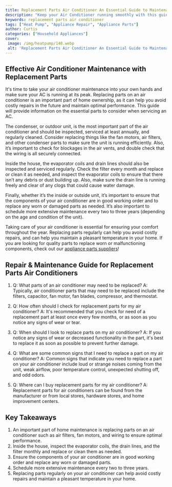 ```yaml
---
title: Replacement Parts Air Conditioner An Essential Guide to Maintenance
description: "Keep your Air Conditioner running smoothly with this guide to maintenance and spare parts From filters to compressors find out what parts you need to ensure an efficient and cost effective operation"
keywords: replacement parts air conditioner
tags: ["Heat Pump", "Appliance Repair", "Appliance Parts"]
author: Curtis
categories: ["Household Appliances"]
cover: 
 image: /img/heatpump/140.webp
 alt: 'Replacement Parts Air Conditioner An Essential Guide to Maintenance'
---
```

## Effective Air Conditioner Maintenance with Replacement Parts 

It's time to take your air conditioner maintenance into your own hands and make sure your AC is running at its peak. Replacing parts on an air conditioner is an important part of home ownership, as it can help you avoid costly repairs in the future and maintain optimal performance. This guide will provide information on the essential parts to consider when servicing an AC.

The condenser, or outdoor unit, is the most important part of the air conditioner and should be inspected, serviced at least annually, and regularly cleaned. Consider replacing things like the fan motors, air filters, and other condenser parts to make sure the unit is running efficiently. Also, it’s important to check for blockages in the air vents, and double check that the wiring is all securely connected.

Inside the house, the evaporator coils and drain lines should also be inspected and serviced regularly. Check the filter every month and replace or clean it as needed, and inspect the evaporator coils to ensure that there isn’t any debris or dust building up. Also, make sure the drain line is running freely and clear of any clogs that could cause water damage. 

Finally, whether it’s the inside or outside unit, it’s important to ensure that the components of your air conditioner are in good working order and to replace any worn or damaged parts as needed. It’s also important to schedule more extensive maintenance every two to three years (depending on the age and condition of the unit).

Taking care of your air conditioner is essential for ensuring your comfort throughout the year. Replacing parts regularly can help you avoid costly repairs, and can help you maintain a pleasant temperature in your home. If you are looking for quality parts to replace worn or malfunctioning components, check out our [appliance parts suppliers](./pages/appliance-parts-suppliers/)!

## Repair & Maintenance Guide for Replacement Parts Air Conditioners

1. Q: What parts of an air conditioner may need to be replaced?
A: Typically, air conditioner parts that may need to be replaced include the filters, capacitor, fan motor, fan blades, compressor, and thermostat.

2. Q: How often should I check for replacement parts for my air conditioner?
A: It's recommended that you check for need of a replacement part at least once every few months, or as soon as you notice any signs of wear or tear.

3. Q: When should I look to replace parts on my air conditioner?
A: If you notice any signs of wear or decreased functionality in the part, it's best to replace it as soon as possible to prevent further damage. 

4. Q: What are some common signs that I need to replace a part on my air conditioner?
A: Common signs that indicate you need to replace a part on your air conditioner include loud or strange noises coming from the unit, weak airflow, poor temperature control, unexpected shutting off, and odd odors.

5. Q: Where can I buy replacement parts for my air conditioner?
A: Replacement parts for air conditioners can be found from the manufacturer or from local stores, hardware stores, and home improvement centers.

## Key Takeaways

1. An important part of home maintenance is replacing parts on an air conditioner such as air filters, fan motors, and wiring to ensure optimal performance. 
2. Inside the house, inspect the evaporator coils, the drain lines, and the filter monthly and replace or clean them as needed. 
3. Ensure the components of your air conditioner are in good working order and replace any worn or damaged parts. 
4. Schedule more extensive maintenance every two to three years. 
5. Replacing parts regularly on your air conditioner can help avoid costly repairs and maintain a pleasant temperature in your home.
